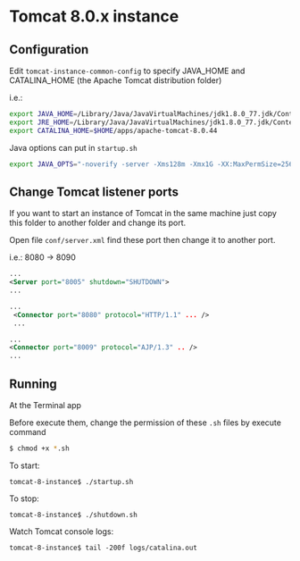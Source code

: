 # Tomcat 8.0.x instance

## Configuration

Edit `tomcat-instance-common-config` to specify JAVA_HOME and CATALINA_HOME (the Apache Tomcat distribution folder)

i.e.:

```sh
export JAVA_HOME=/Library/Java/JavaVirtualMachines/jdk1.8.0_77.jdk/Contents/Home
export JRE_HOME=/Library/Java/JavaVirtualMachines/jdk1.8.0_77.jdk/Contents/Home
export CATALINA_HOME=$HOME/apps/apache-tomcat-8.0.44
```

Java options can put in `startup.sh`

```sh
export JAVA_OPTS="-noverify -server -Xms128m -Xmx1G -XX:MaxPermSize=256m"
```

## Change Tomcat listener ports

If you want to start an instance of Tomcat in the same machine just copy this folder
 to another folder and change its port. 

Open file `conf/server.xml` find these port then change it to another port. 

i.e.: 8080 -> 8090

```xml
...
<Server port="8005" shutdown="SHUTDOWN">
...
```

```xml
...
 <Connector port="8080" protocol="HTTP/1.1" ... />
 ...
```

```xml
...
<Connector port="8009" protocol="AJP/1.3" .. />
...
```



## Running

At the Terminal app

Before execute them, change the permission of these `.sh` files by execute command

```sh
$ chmod +x *.sh
```

To start:

 `tomcat-8-instance$ ./startup.sh`

To stop:

`tomcat-8-instance$ ./shutdown.sh`

Watch Tomcat console logs:

`tomcat-8-instance$ tail -200f logs/catalina.out`

